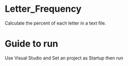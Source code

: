 # Letter_Frequency
Calculate the percent of each letter in a text file.
# Guide to run
Use Visual Studio and Set an project as Startup then run
